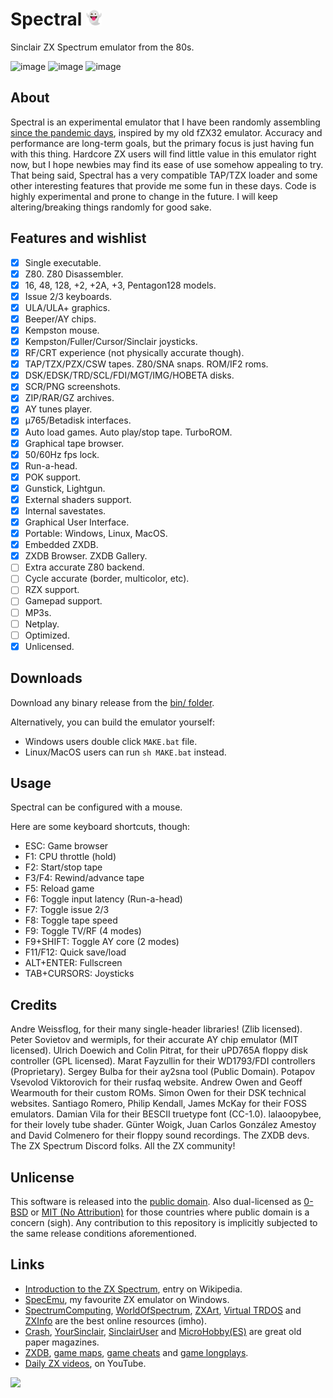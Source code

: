 # Spectral <img src="src/res/img/noto_1f47b.png" width="5%" height="5%" />
Sinclair ZX Spectrum emulator from the 80s.

![image](https://github.com/r-lyeh/Spectral/assets/35402248/8d8ee594-fafd-4538-993f-9840bf9fc245)
![image](https://github.com/r-lyeh/Spectral/assets/35402248/c1257c88-56c0-4325-926a-b0cbf8b19ae5)
![image](https://github.com/r-lyeh/Spectral/assets/35402248/99bc9b7a-aa8e-421b-bd8b-8556a4d0dfcb)

## About
Spectral is an experimental emulator that I have been randomly assembling [since the pandemic days](https://twitter.com/r_rlyeh/status/1280964279903158273), inspired by my old fZX32 emulator. Accuracy and performance are long-term goals, but the primary focus is just having fun with this thing. Hardcore ZX users will find little value in this emulator right now, but I hope newbies may find its ease of use somehow appealing to try.
That being said, Spectral has a very compatible TAP/TZX loader and some other interesting features that provide me some fun in these days.
Code is highly experimental and prone to change in the future. I will keep altering/breaking things randomly for good sake.

## Features and wishlist
- [x] Single executable.
- [x] Z80. Z80 Disassembler.
- [x] 16, 48, 128, +2, +2A, +3, Pentagon128 models.
- [x] Issue 2/3 keyboards.
- [x] ULA/ULA+ graphics.
- [x] Beeper/AY chips.
- [x] Kempston mouse. <!-- @todo: AMX mouse.-->
- [x] Kempston/Fuller/Cursor/Sinclair joysticks.
- [x] RF/CRT experience (not physically accurate though).
- [x] TAP/TZX/PZX/CSW tapes. Z80/SNA snaps. ROM/IF2 roms. <!-- @todo: tzx info on window title -->
- [x] DSK/EDSK/TRD/SCL/FDI/MGT/IMG/HOBETA disks.
- [x] SCR/PNG screenshots. <!-- @todo: ulaplus screenshots. video recording -->
- [x] ZIP/RAR/GZ archives.
- [x] AY tunes player.
- [x] µ765/Betadisk interfaces.
- [x] Auto load games. Auto play/stop tape. TurboROM.
- [x] Graphical tape browser.
- [x] 50/60Hz fps lock.
- [x] Run-a-head.
- [x] POK support. <!-- @todo: cheats finder; useful? --> 
- [x] Gunstick, Lightgun. <!-- Cheetah Defender Lightgun, Magnum Light Phaser, Stack Light Rifle -->
- [x] External shaders support.
- [x] Internal savestates.
- [x] Graphical User Interface.
- [x] Portable: Windows, Linux, MacOS.
- [x] Embedded ZXDB.
- [x] ZXDB Browser. ZXDB Gallery. <!-- @todo: 3d tape cases. -->
- [ ] Extra accurate Z80 backend. <!-- @todo: contended mem, contended ports, memptr, snow, Q, floating bus (+2a/+3) -->
- [ ] Cycle accurate (border, multicolor, etc).
- [ ] RZX support. <!-- @todo: rzx loadsave http://ramsoft.bbk.org.omegahg.com/rzxform.html -->
- [ ] Gamepad support. <!-- @todo: invert joystick/mouse axes/buttons -->
- [ ] MP3s.
- [ ] Netplay.
- [ ] Optimized.
- [x] Unlicensed.

## Downloads
Download any binary release from the [bin/ folder](bin/).

Alternatively, you can build the emulator yourself:
- Windows users double click `MAKE.bat` file.
- Linux/MacOS users can run `sh MAKE.bat` instead.

## Usage
Spectral can be configured with a mouse.

Here are some keyboard shortcuts, though:
- ESC: Game browser
- F1: CPU throttle (hold)
- F2: Start/stop tape
- F3/F4: Rewind/advance tape
- F5: Reload game
- F6: Toggle input latency (Run-a-head)
- F7: Toggle issue 2/3
- F8: Toggle tape speed
- F9: Toggle TV/RF (4 modes)
- F9+SHIFT: Toggle AY core (2 modes)
- F11/F12: Quick save/load
- ALT+ENTER: Fullscreen
- TAB+CURSORS: Joysticks

## Credits
Andre Weissflog, for their many single-header libraries! (Zlib licensed). Peter Sovietov and wermipls, for their accurate AY chip emulator (MIT licensed). Ulrich Doewich and Colin Pitrat, for their uPD765A floppy disk controller (GPL licensed). Marat Fayzullin for their WD1793/FDI controllers (Proprietary). Sergey Bulba for their ay2sna tool (Public Domain). Potapov Vsevolod Viktorovich for their rusfaq website. Andrew Owen and Geoff Wearmouth for their custom ROMs. Simon Owen for their DSK technical websites. Santiago Romero, Philip Kendall, James McKay for their FOSS emulators. Damian Vila for their BESCII truetype font (CC-1.0). lalaoopybee, for their lovely tube shader. Günter Woigk, Juan Carlos González Amestoy and David Colmenero for their floppy sound recordings. The ZXDB devs. The ZX Spectrum Discord folks. All the ZX community!

## Unlicense
This software is released into the [public domain](https://unlicense.org/). Also dual-licensed as [0-BSD](https://opensource.org/licenses/0BSD) or [MIT (No Attribution)](https://github.com/aws/mit-0) for those countries where public domain is a concern (sigh). Any contribution to this repository is implicitly subjected to the same release conditions aforementioned.

## Links
- [Introduction to the ZX Spectrum](https://en.wikipedia.org/wiki/ZX_Spectrum), entry on Wikipedia.
- [SpecEmu](https://specemu.zxe.io/), my favourite ZX emulator on Windows.
- [SpectrumComputing](https://spectrumcomputing.co.uk/), [WorldOfSpectrum](https://worldofspectrum.net/), [ZXArt](https://zxart.ee/), [Virtual TRDOS](https://vtrd.in/) and [ZXInfo](https://zxinfo.dk/) are the best online resources (imho).
- [Crash](https://archive.org/details/crash-magazine), [YourSinclair](https://archive.org/details/your-sinclair-magazine), [SinclairUser](https://archive.org/details/sinclair-user-magazine) and [MicroHobby(ES)](https://archive.org/details/microhobby-magazine) are great old paper magazines.
- [ZXDB](https://github.com/zxdb/ZXDB), [game maps](https://maps.speccy.cz/), [game cheats](https://www.the-tipshop.co.uk/) and [game longplays](https://www.youtube.com/@rzxarchive).
- [Daily ZX videos](https://www.youtube.com/results?search_query=zx+spectrum&sp=CAI%253D), on YouTube.

[![](https://github.com/r-lyeh/Spectral/actions/workflows/build.yml/badge.svg)](https://github.com/r-lyeh/Spectral/actions/workflows/build.yml)
